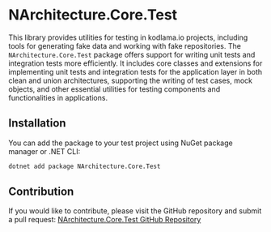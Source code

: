# NArchitecture.Core.Test

This library provides utilities for testing in kodlama.io projects, including tools for generating fake data and working with fake repositories. The `NArchitecture.Core.Test` package offers support for writing unit tests and integration tests more efficiently. It includes core classes and extensions for implementing unit tests and integration tests for the application layer in both clean and union architectures, supporting the writing of test cases, mock objects, and other essential utilities for testing components and functionalities in applications.

## Installation

You can add the package to your test project using NuGet package manager or .NET CLI:

```bash
dotnet add package NArchitecture.Core.Test
```

## Contribution

If you would like to contribute, please visit the GitHub repository and submit a pull request: [NArchitecture.Core.Test GitHub Repository](https://github.com/kodlamaio-projects/nArchitecture.Core)
